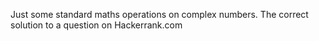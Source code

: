 Just some standard maths operations on complex numbers. 
The correct solution to a question on Hackerrank.com
